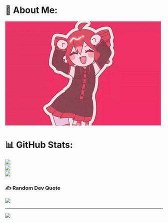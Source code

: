 # 💫 About Me:
<img src="teto-kasane-teto.gif">

# 📊 GitHub Stats:
![](https://github-readme-stats.vercel.app/api?username=Kasanee-Teto&theme=tokyonight&hide_border=false&include_all_commits=true&count_private=false)<br/>
![](https://nirzak-streak-stats.vercel.app/?user=Kasanee-Teto&theme=tokyonight&hide_border=false)<br/>
![](https://github-readme-stats.vercel.app/api/top-langs/?username=Kasanee-Teto&theme=tokyonight&hide_border=false&include_all_commits=true&count_private=false&layout=compact)

### ✍️ Random Dev Quote
![](https://quotes-github-readme.vercel.app/api?type=horizontal&theme=tokyonight)

---
[![](https://visitcount.itsvg.in/api?id=Kasanee-Teto&icon=0&color=0)](https://visitcount.itsvg.in)

<!-- Proudly created with GPRM ( https://gprm.itsvg.in ) -->